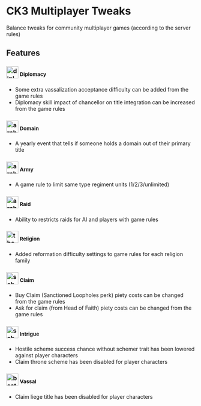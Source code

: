 # CK3 Multiplayer Tweaks

Balance tweaks for community multiplayer games (according to the server rules)

## Features

### <img src="https://ck3.paradoxwikis.com/images/b/b0/Trait_diplomat.png" alt="diplomat" width="32"/> <sup>Diplomacy</sup>

* Some extra vassalization acceptance difficulty can be added from the game rules
* Diplomacy skill impact of chancellor on title integration can be increased from the game rules

### <img src="https://ck3.paradoxwikis.com/images/6/6c/Trait_architect.png" alt="architect" width="32"/> <sup>Domain</sup>

* A yearly event that tells if someone holds a domain out of their primary title

### <img src="https://ck3.paradoxwikis.com/images/5/5b/Trait_cautious_leader.png" alt="architect" width="32"/> <sup>Army</sup>

* A game rule to limit same type regiment units (1/2/3/unlimited)

### <img src="https://ck3.paradoxwikis.com/images/4/46/Trait_one_eyed.png" alt="architect" width="32"/> <sup>Raid</sup>

* Ability to restricts raids for AI and players with game rules

### <img src="https://ck3.paradoxwikis.com/images/5/5c/Trait_theologian.png" alt="theologian" width="32"/> <sup>Religion</sup>

* Added reformation difficulty settings to game rules for each religion family

### <img src="https://ck3.paradoxwikis.com/images/d/d5/Trait_scholar.png" alt="scholar" width="32"/> <sup>Claim</sup>

* Buy Claim (Sanctioned Loopholes perk) piety costs can be changed from the game rules
* Ask for claim (from Head of Faith) piety costs can be changed from the game rules

### <img src="https://ck3.paradoxwikis.com/images/0/0b/Trait_schemer.png" alt="schemer" width="32"/> <sup>Intrigue</sup>

* Hostile scheme success chance without schemer trait has been lowered against player characters
* Claim throne scheme has been disabled for player characters

### <img src="https://ck3.paradoxwikis.com/images/0/0c/Trait_bastard_founder.png" alt="bastard_founder" width="32"/> <sup>Vassal</sup>

* Claim liege title has been disabled for player characters
